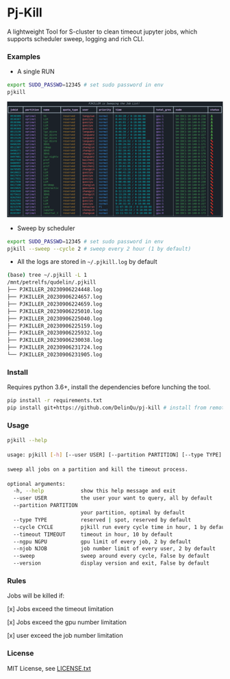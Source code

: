 # Pj-Kill
A lightweight Tool for S-cluster to clean timeout jupyter jobs, which supports scheduler sweep, logging and rich CLI.

### Examples

- A single RUN
```zsh
export SUDO_PASSWD=12345 # set sudo password in env
pjkill 
```
![](.assert/overview.png)

- Sweep by scheduler
```zsh
export SUDO_PASSWD=12345 # set sudo password in env
pjkill --sweep --cycle 2 # sweep every 2 hour (1 by default)
``` 

- All the logs are stored in `~/.pjkill.log` by default
```zsh
(base) tree ~/.pjkill -L 1
/mnt/petrelfs/qudelin/.pjkill
├── PJKILLER_20230906224448.log
├── PJKILLER_20230906224657.log
├── PJKILLER_20230906224659.log
├── PJKILLER_20230906225010.log
├── PJKILLER_20230906225040.log
├── PJKILLER_20230906225159.log
├── PJKILLER_20230906225932.log
├── PJKILLER_20230906230038.log
├── PJKILLER_20230906231724.log
└── PJKILLER_20230906231905.log
```

### Install

Requires python 3.6+, install the dependencies before lunching the tool.

```zsh
pip install -r requirements.txt
pip install git+https://github.com/DelinQu/pj-kill # install from remote repo
```


### Usage

```bash
pjkill --help                                                                                                                                         

usage: pjkill [-h] [--user USER] [--partition PARTITION] [--type TYPE] [--cycle CYCLE] [--timeout TIMEOUT] [--ngpu NGPU] [--njob NJOB] [--sweep] [--version]

sweep all jobs on a partition and kill the timeout process.

optional arguments:
  -h, --help            show this help message and exit
  --user USER           the user your want to query, all by default
  --partition PARTITION
                        your partition, optimal by default
  --type TYPE           reserved | spot, reserved by default
  --cycle CYCLE         pjkill run every cycle time in hour, 1 by default
  --timeout TIMEOUT     timeout in hour, 10 by default
  --ngpu NGPU           gpu limit of every job, 2 by default
  --njob NJOB           job number limit of every user, 2 by default
  --sweep               sweep around every cycle, False by default
  --version             display version and exit, False by default
```

### Rules

Jobs will be killed if:

[x] Jobs exceed the timeout limitation

[x] Jobs exceed the gpu number limitation

[x] user exceed the job number limitation

### License

MIT License, see [LICENSE.txt](LICENSE.txt)

